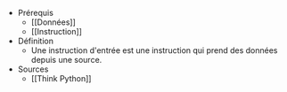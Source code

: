 - Prérequis
	- [[Données]]
	- [[Instruction]]
- Définition
	-	Une instruction d'entrée est une instruction qui prend des données depuis une source.
- Sources
	- [[Think Python]]
